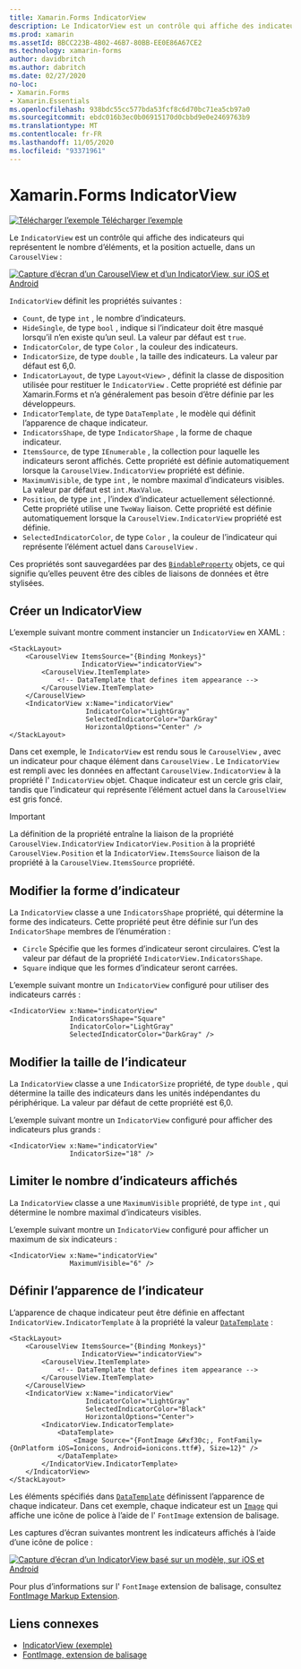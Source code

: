 ```yaml
---
title: Xamarin.Forms IndicatorView
description: Le IndicatorView est un contrôle qui affiche des indicateurs qui représentent le nombre d’éléments et la position actuelle dans un CarouselView.
ms.prod: xamarin
ms.assetId: BBCC223B-4B02-46B7-80BB-EE0E86A67CE2
ms.technology: xamarin-forms
author: davidbritch
ms.author: dabritch
ms.date: 02/27/2020
no-loc:
- Xamarin.Forms
- Xamarin.Essentials
ms.openlocfilehash: 938bdc55cc577bda53fcf8c6d70bc71ea5cb97a0
ms.sourcegitcommit: ebdc016b3ec0b06915170d0cbbd9e0e2469763b9
ms.translationtype: MT
ms.contentlocale: fr-FR
ms.lasthandoff: 11/05/2020
ms.locfileid: "93371961"
---
```

# <a name="no-locxamarinforms-indicatorview"></a>Xamarin.Forms IndicatorView

[![Télécharger l’exemple](~/media/shared/download.png) Télécharger l’exemple](/samples/xamarin/xamarin-forms-samples/userinterface-indicatorviewdemos/)

Le `IndicatorView` est un contrôle qui affiche des indicateurs qui représentent le nombre d’éléments, et la position actuelle, dans un `CarouselView` :

[![Capture d’écran d’un CarouselView et d’un IndicatorView, sur iOS et Android](indicatorview-images/circles.png "Cercles IndicatorView")](indicatorview-images/circles-large.png#lightbox "Cercles IndicatorView")

`IndicatorView` définit les propriétés suivantes :

- `Count`, de type `int` , le nombre d’indicateurs.
- `HideSingle`, de type `bool` , indique si l’indicateur doit être masqué lorsqu’il n’en existe qu’un seul. La valeur par défaut est `true`.
- `IndicatorColor`, de type `Color` , la couleur des indicateurs.
- `IndicatorSize`, de type `double` , la taille des indicateurs. La valeur par défaut est 6,0.
- `IndicatorLayout`, de type `Layout<View>` , définit la classe de disposition utilisée pour restituer le `IndicatorView` . Cette propriété est définie par Xamarin.Forms et n’a généralement pas besoin d’être définie par les développeurs.
- `IndicatorTemplate`, de type `DataTemplate` , le modèle qui définit l’apparence de chaque indicateur.
- `IndicatorsShape`, de type `IndicatorShape` , la forme de chaque indicateur.
- `ItemsSource`, de type `IEnumerable` , la collection pour laquelle les indicateurs seront affichés. Cette propriété est définie automatiquement lorsque la `CarouselView.IndicatorView` propriété est définie.
- `MaximumVisible`, de type `int` , le nombre maximal d’indicateurs visibles. La valeur par défaut est `int.MaxValue`.
- `Position`, de type `int` , l’index d’indicateur actuellement sélectionné. Cette propriété utilise une `TwoWay` liaison. Cette propriété est définie automatiquement lorsque la `CarouselView.IndicatorView` propriété est définie.
- `SelectedIndicatorColor`, de type `Color` , la couleur de l’indicateur qui représente l’élément actuel dans `CarouselView` .

Ces propriétés sont sauvegardées par des [`BindableProperty`](xref:Xamarin.Forms.BindableProperty) objets, ce qui signifie qu’elles peuvent être des cibles de liaisons de données et être stylisées.

## <a name="create-an-indicatorview"></a>Créer un IndicatorView

L’exemple suivant montre comment instancier un `IndicatorView` en XAML :

```xaml
<StackLayout>
    <CarouselView ItemsSource="{Binding Monkeys}"
                  IndicatorView="indicatorView">
        <CarouselView.ItemTemplate>
            <!-- DataTemplate that defines item appearance -->
        </CarouselView.ItemTemplate>
    </CarouselView>
    <IndicatorView x:Name="indicatorView"
                   IndicatorColor="LightGray"
                   SelectedIndicatorColor="DarkGray"
                   HorizontalOptions="Center" />
</StackLayout>
```

Dans cet exemple, le `IndicatorView` est rendu sous le `CarouselView` , avec un indicateur pour chaque élément dans `CarouselView` . Le `IndicatorView` est rempli avec les données en affectant `CarouselView.IndicatorView` à la propriété l' `IndicatorView` objet. Chaque indicateur est un cercle gris clair, tandis que l’indicateur qui représente l’élément actuel dans la `CarouselView` est gris foncé.

> [!IMPORTANT]
> La définition de la propriété entraîne la liaison de la propriété `CarouselView.IndicatorView` `IndicatorView.Position` à la propriété `CarouselView.Position` et la `IndicatorView.ItemsSource` liaison de la propriété à la `CarouselView.ItemsSource` propriété.

## <a name="change-indicator-shape"></a>Modifier la forme d’indicateur

La `IndicatorView` classe a une `IndicatorsShape` propriété, qui détermine la forme des indicateurs. Cette propriété peut être définie sur l’un des `IndicatorShape` membres de l’énumération :

- `Circle` Spécifie que les formes d’indicateur seront circulaires. C’est la valeur par défaut de la propriété `IndicatorView.IndicatorsShape`.
- `Square` indique que les formes d’indicateur seront carrées.

L’exemple suivant montre un `IndicatorView` configuré pour utiliser des indicateurs carrés :

```xaml
<IndicatorView x:Name="indicatorView"
               IndicatorsShape="Square"
               IndicatorColor="LightGray"
               SelectedIndicatorColor="DarkGray" />
```

## <a name="change-indicator-size"></a>Modifier la taille de l’indicateur

La `IndicatorView` classe a une `IndicatorSize` propriété, de type `double` , qui détermine la taille des indicateurs dans les unités indépendantes du périphérique. La valeur par défaut de cette propriété est 6,0.

L’exemple suivant montre un `IndicatorView` configuré pour afficher des indicateurs plus grands :

```xaml
<IndicatorView x:Name="indicatorView"
               IndicatorSize="18" />
```

## <a name="limit-the-number-of-indicators-displayed"></a>Limiter le nombre d’indicateurs affichés

La `IndicatorView` classe a une `MaximumVisible` propriété, de type `int` , qui détermine le nombre maximal d’indicateurs visibles.

L’exemple suivant montre un `IndicatorView` configuré pour afficher un maximum de six indicateurs :

```xaml
<IndicatorView x:Name="indicatorView"
               MaximumVisible="6" />
```

## <a name="define-indicator-appearance"></a>Définir l’apparence de l’indicateur

L’apparence de chaque indicateur peut être définie en affectant `IndicatorView.IndicatorTemplate` à la propriété la valeur [`DataTemplate`](xref:Xamarin.Forms.DataTemplate) :

```xaml
<StackLayout>
    <CarouselView ItemsSource="{Binding Monkeys}"
                  IndicatorView="indicatorView">
        <CarouselView.ItemTemplate>
            <!-- DataTemplate that defines item appearance -->
        </CarouselView.ItemTemplate>
    </CarouselView>
    <IndicatorView x:Name="indicatorView"
                   IndicatorColor="LightGray"
                   SelectedIndicatorColor="Black"
                   HorizontalOptions="Center">
        <IndicatorView.IndicatorTemplate>
            <DataTemplate>
                <Image Source="{FontImage &#xf30c;, FontFamily={OnPlatform iOS=Ionicons, Android=ionicons.ttf#}, Size=12}" />
            </DataTemplate>
        </IndicatorView.IndicatorTemplate>
    </IndicatorView>
</StackLayout>
```

Les éléments spécifiés dans [`DataTemplate`](xref:Xamarin.Forms.DataTemplate) définissent l’apparence de chaque indicateur. Dans cet exemple, chaque indicateur est un [`Image`](xref:Xamarin.Forms.Image) qui affiche une icône de police à l’aide de l' `FontImage` extension de balisage.

Les captures d’écran suivantes montrent les indicateurs affichés à l’aide d’une icône de police :

[![Capture d’écran d’un IndicatorView basé sur un modèle, sur iOS et Android](indicatorview-images/templated.png "IndicatorView basé sur un modèle")](indicatorview-images/templated-large.png#lightbox "IndicatorView basé sur un modèle")

Pour plus d’informations sur l' `FontImage` extension de balisage, consultez [FontImage Markup Extension](~/xamarin-forms/xaml/markup-extensions/consuming.md#fontimage-markup-extension).

## <a name="related-links"></a>Liens connexes

- [IndicatorView (exemple)](/samples/xamarin/xamarin-forms-samples/userinterface-indicatorviewdemos/)
- [FontImage, extension de balisage](~/xamarin-forms/xaml/markup-extensions/consuming.md#fontimage-markup-extension)